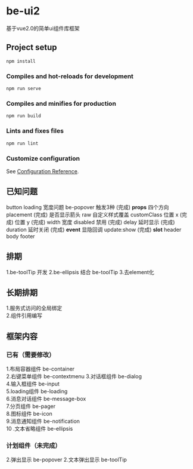 # be-ui2
基于vue2.0的简单ui组件库框架
## Project setup
```
npm install
```

### Compiles and hot-reloads for development
```
npm run serve
```

### Compiles and minifies for production
```
npm run build
```

### Lints and fixes files
```
npm run lint
```

### Customize configuration
See [Configuration Reference](https://cli.vuejs.org/config/).

## 已知问题
button loading 宽度问题
be-popover
触发3种 (完成)
**props** 
四个方向 placement (完成)
是否显示箭头 raw
自定义样式覆盖 customClass
位置 x (完成)
位置 y (完成)
width 宽度
disabled 禁用 (完成)
delay 延时显示 (完成)
duration 延时关闭 (完成)
**event**
显隐回调 update:show (完成)
**slot**
header
body
footer

## 排期
1.be-toolTip 开发 
2.be-ellipsis 结合 be-toolTip 
3.去element化
## 长期排期
1.服务式访问的全局绑定  
2.组件引用编写
## 框架内容
### 已有（需要修改）
1.布局容器组件 be-container  
2.右键菜单组件 be-contextmenu
3.对话框组件   be-dialog  
4.输入框组件   be-input  
5.loading组件 be-loading  
6.消息对话组件 be-message-box  
7.分页组件 be-pager  
8.图标组件 be-icon  
9.消息通知组件 be-notification  
10 .文本省略组件 be-ellipsis
### 计划组件（未完成）
2.弹出显示 be-popover
2.文本弹出显示 be-toolTip









